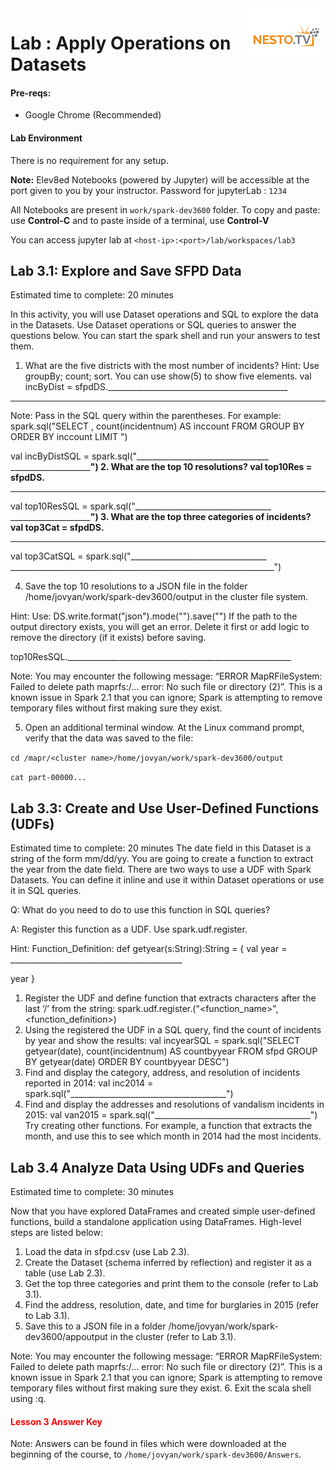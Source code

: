 <img align="right" src="../logo-small.png">

# Lab : Apply Operations on Datasets

#### Pre-reqs:
- Google Chrome (Recommended)

#### Lab Environment
There is no requirement for any setup.



**Note:** Elev8ed Notebooks (powered by Jupyter) will be accessible at the port given to you by your instructor. Password for jupyterLab : `1234`

All Notebooks are present in `work/spark-dev3600` folder. To copy and paste: use **Control-C** and to paste inside of a terminal, use **Control-V**

You can access jupyter lab at `<host-ip>:<port>/lab/workspaces/lab3`

## Lab 3.1: Explore and Save SFPD Data
Estimated time to complete: 20 minutes

In this activity, you will use Dataset operations and SQL to explore the data in the Datasets. Use Dataset
operations or SQL queries to answer the questions below.
You can start the spark shell and run
your answers to test them.

1. What are the five districts with the most number of incidents? Hint: Use groupBy; count;
sort. You can use show(5) to show five elements.
val incByDist = sfpdDS._____________________________________________
____________________________________________________________________

Note: Pass in the SQL query within the parentheses. For example:
spark.sql("SELECT <column>, count(incidentnum)
AS inccount FROM <Dataset Table> GROUP BY <column>
ORDER BY inccount <SORT ORDER> LIMIT <number of records>")

val incByDistSQL = spark.sql("_________________________________
__________________________________________________________________")
2. What are the top 10 resolutions?
val top10Res = sfpdDS.______________________________________________
____________________________________________________________________
val top10ResSQL = spark.sql("__________________________________
__________________________________________________________________")
3. What are the top three categories of incidents?
val top3Cat = sfpdDS.______________________________________________
___________________________________________________________________
val top3CatSQL = spark.sql("__________________________________
__________________________________________________________________")

4. Save the top 10 resolutions to a JSON file in the folder /home/jovyan/work/spark-dev3600/output in the cluster
file system.

Hint: Use: DS.write.format("json").mode("<mode type>").save("<path
to file>")
If the path to the output directory exists, you will get an error. Delete it first or add
logic to remove the directory (if it exists) before saving.

top10ResSQL.________________________________________________________

Note: You may encounter the following message: “ERROR MapRFileSystem:
Failed to delete path maprfs:/… error: No such file or
directory (2)”. This is a known issue in Spark 2.1 that you can ignore; Spark is
attempting to remove temporary files without first making sure they exist.

5. Open an additional terminal window. At the Linux command prompt, verify that the data was
saved to the file:

`cd /mapr/<cluster name>/home/jovyan/work/spark-dev3600/output`

`cat part-00000...`

## Lab 3.3: Create and Use User-Defined Functions (UDFs)
Estimated time to complete: 20 minutes
The date field in this Dataset is a string of the form mm/dd/yy. You are going to create a function to
extract the year from the date field. There are two ways to use a UDF with Spark Datasets. You can
define it inline and use it within Dataset operations or use it in SQL queries.

Q: What do you need to do to use this function in SQL queries?

A: Register this function as a UDF. Use spark.udf.register.

Hint: Function_Definition:
def getyear(s:String):String = {
val year = ___________________________________________

year
}

1. Register the UDF and define function that extracts characters after the last ‘/’ from the string:
spark.udf.register.("<function_name>",<function_definition>)
2. Using the registered the UDF in a SQL query, find the count of incidents by year and show the
results:
val incyearSQL = spark.sql("SELECT getyear(date),
count(incidentnum) AS countbyyear FROM sfpd
GROUP BY getyear(date) ORDER BY countbyyear DESC")
3. Find and display the category, address, and resolution of incidents reported in 2014:
val inc2014 = spark.sql("_______________________________________")
4. Find and display the addresses and resolutions of vandalism incidents in 2015:
val van2015 = spark.sql("_______________________________________")
Try creating other functions. For example, a function that extracts the month, and use this to see which
month in 2014 had the most incidents.

## Lab 3.4 Analyze Data Using UDFs and Queries
Estimated time to complete: 30 minutes

Now that you have explored DataFrames and created simple user-defined functions, build a standalone
application using DataFrames. High-level steps are listed below:
1. Load the data in sfpd.csv (use Lab 2.3).
2. Create the Dataset (schema inferred by reflection) and register it as a table (use Lab 2.3).
3. Get the top three categories and print them to the console (refer to Lab 3.1).
4. Find the address, resolution, date, and time for burglaries in 2015 (refer to Lab 3.1).
5. Save this to a JSON file in a folder /home/jovyan/work/spark-dev3600/appoutput in the cluster (refer to Lab 3.1).

Note: You may encounter the following message: “ERROR MapRFileSystem:
Failed to delete path maprfs:/… error: No such file or
directory (2)”. This is a known issue in Spark 2.1 that you can ignore; Spark is
attempting to remove temporary files without first making sure they exist.
6. Exit the scala shell using :q.

<h4><span style="color:red;">Lesson 3 Answer Key</span></h4>

Note: Answers can be found in files which were downloaded at the beginning of the course,
to `/home/jovyan/work/spark-dev3600/Answers`.
